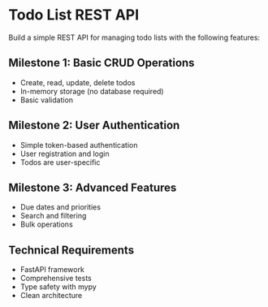 # Todo List REST API

Build a simple REST API for managing todo lists with the following features:

## Milestone 1: Basic CRUD Operations
- Create, read, update, delete todos
- In-memory storage (no database required)
- Basic validation

## Milestone 2: User Authentication
- Simple token-based authentication
- User registration and login
- Todos are user-specific

## Milestone 3: Advanced Features
- Due dates and priorities
- Search and filtering
- Bulk operations

## Technical Requirements
- FastAPI framework
- Comprehensive tests
- Type safety with mypy
- Clean architecture